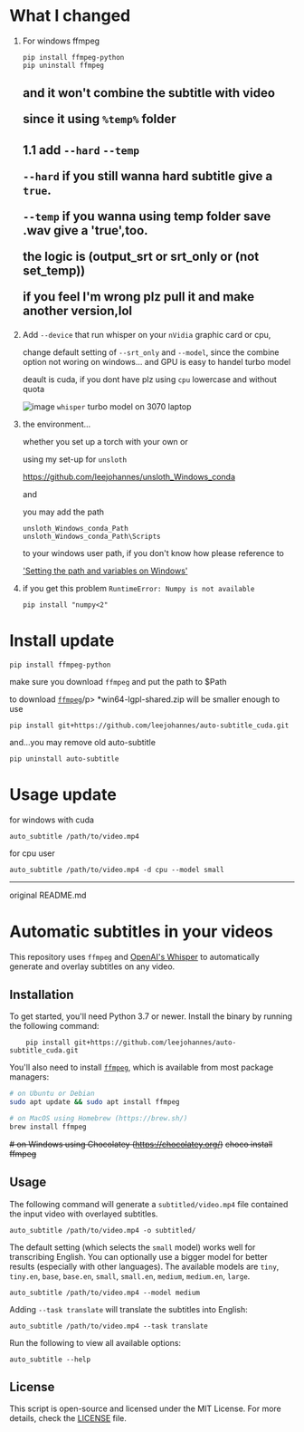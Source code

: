 # What I changed
1. For windows  ffmpeg
   ```
   pip install ffmpeg-python
   pip uninstall ffmpeg
   ```
   and it won't combine the subtitle with video <p/>
   since it using `%temp%` folder
   ---
   1.1 add `--hard` `--temp`<p/>
   `--hard` if you still wanna hard subtitle give a `true`.<p/>
   `--temp` if you wanna using temp folder save .wav give a 'true',too.<p/>
   the logic is (output_srt or srt_only or (not set_temp))<p/>
   if you feel I'm wrong plz pull it and make another version,lol<p/>
   ---

3. Add `--device` that run whisper on your `nVidia` graphic card or cpu,</p>
   change default setting of `--srt_only` and `--model`, since the combine option not woring on windows... and GPU is easy to handel turbo model </p>
   deault is cuda, if you dont have plz using `cpu` lowercase and without quota</p>
![image](https://github.com/user-attachments/assets/956437b6-08b3-4a28-810c-e75c46a7390f)
`whisper` turbo model on 3070 laptop


4. the environment...</p>
   whether you set up a torch with your own or</p>
   using my set-up for `unsloth`</p>
   https://github.com/leejohannes/unsloth_Windows_conda </p>
   and </p>
   you may add the path </p>
   ```
   unsloth_Windows_conda_Path
   unsloth_Windows_conda_Path\Scripts
   ```
   to your windows user path, if you don't know how please reference to </p>
   ['Setting the path and variables on Windows'](https://www.google.com/search?q=Setting+the+path+and+variables+on+Windows)

5. if you get this problem `RuntimeError: Numpy is not available`
   ```
   pip install "numpy<2"
   ```

# Install update
```
pip install ffmpeg-python
```
make sure you download `ffmpeg` and put the path to $Path </p>
to download [`ffmpeg`](https://github.com/BtbN/FFmpeg-Builds/releases)/p>
*win64-lgpl-shared.zip will be smaller enough to use

```
pip install git+https://github.com/leejohannes/auto-subtitle_cuda.git
```
and...you may remove old auto-subtitle
```
pip uninstall auto-subtitle
```

# Usage update
for windows with cuda
```
auto_subtitle /path/to/video.mp4
```
for cpu user
```
auto_subtitle /path/to/video.mp4 -d cpu --model small
```

---
original README.md

# Automatic subtitles in your videos

This repository uses `ffmpeg` and [OpenAI's Whisper](https://openai.com/blog/whisper) to automatically generate and overlay subtitles on any video.

## Installation

To get started, you'll need Python 3.7 or newer. Install the binary by running the following command:
```
    pip install git+https://github.com/leejohannes/auto-subtitle_cuda.git
```
You'll also need to install [`ffmpeg`](https://ffmpeg.org/), which is available from most package managers:

```bash
# on Ubuntu or Debian
sudo apt update && sudo apt install ffmpeg

# on MacOS using Homebrew (https://brew.sh/)
brew install ffmpeg
```
~~# on Windows using Chocolatey (https://chocolatey.org/)~~
~~choco install ffmpeg~~


## Usage

The following command will generate a `subtitled/video.mp4` file contained the input video with overlayed subtitles.

    auto_subtitle /path/to/video.mp4 -o subtitled/

The default setting (which selects the `small` model) works well for transcribing English. You can optionally use a bigger model for better results (especially with other languages). The available models are `tiny`, `tiny.en`, `base`, `base.en`, `small`, `small.en`, `medium`, `medium.en`, `large`.

    auto_subtitle /path/to/video.mp4 --model medium

Adding `--task translate` will translate the subtitles into English:

    auto_subtitle /path/to/video.mp4 --task translate

Run the following to view all available options:

    auto_subtitle --help

## License

This script is open-source and licensed under the MIT License. For more details, check the [LICENSE](LICENSE) file.
